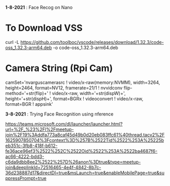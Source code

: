 **1-8-2021** :  Face Recog on Nano 

# To Download VSS
curl -L https://github.com/toolboc/vscode/releases/download/1.32.3/code-oss_1.32.3-arm64.deb -o code-oss_1.32.3-arm64.deb

# Camera String (Rpi Cam)
camSet='nvarguscamerasrc !  video/x-raw(memory:NVMM), width=3264, height=2464, format=NV12, framerate=21/1 ! nvvidconv flip-method='+str(flip)+' ! video/x-raw, width='+str(dispW)+', height='+str(dispH)+', format=BGRx ! videoconvert ! video/x-raw, format=BGR ! appsink'



**3-8-2021** : Trying Face Recognition using nference



https://teams.microsoft.com/dl/launcher/launcher.html?url=%2F_%23%2Fl%2Fmeetup-join%2F19%3Addfa773a8caf45d49b0d20eb083ffc61%40thread.tacv2%2F1625907850704%3Fcontext%3D%257B%2522Tid%2522%253A%25225beb351c-3fb8-418f-b612-fe36ace96ef3%2522%252C%2522Oid%2522%253A%2522ba4687f6-ac66-4222-bdd3-c6da9dbb8ee2%2522%257D%26anon%3Dtrue&type=meetup-join&deeplinkId=72516465-4e4f-4842-8b7c-36d238887d17&directDl=true&msLaunch=true&enableMobilePage=true&suppressPrompt=true
